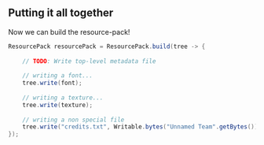 ## Putting it all together

Now we can build the resource-pack!

```java
ResourcePack resourcePack = ResourcePack.build(tree -> {
    
    // TODO: Write top-level metadata file
    
    // writing a font...
    tree.write(font);
    
    // writing a texture...
    tree.write(texture);
    
    // writing a non special file
    tree.write("credits.txt", Writable.bytes("Unnamed Team".getBytes()));
});
```